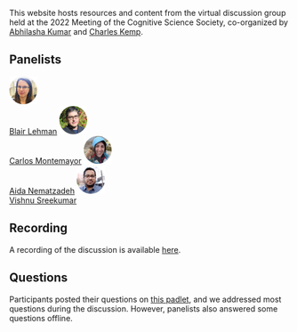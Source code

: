 This website hosts resources and content from the virtual discussion group held at the 2022 Meeting of the Cognitive Science Society, co-organized by [Abhilasha Kumar](http://abhilashak.weebly.com/) and [Charles Kemp](http://www.charleskemp.com/).

## Panelists
<img src="blair.jpg" width="10%" height="10%"><br>
[Blair Lehman](https://www.linkedin.com/in/blair-lehman-bb043b11)
<img src="carlos.jpg" width="10%" height="10%"><br>
[Carlos Montemayor](http://www.carlosmontemayor.org/)
<img src="aida.jpg" width="10%" height="10%"><br>
[Aida Nematzadeh](http://www.aidanematzadeh.me/)
<img src="vishnu.jpg" width="10%" height="10%"><br>
[Vishnu Sreekumar](https://www.iiit.ac.in/people/faculty/Vishnusreekumar/)

## Recording

A recording of the discussion is available [here](https://bowdoin.zoom.us/rec/share/aFDn7vNlMbWndx_vsWViDMXyQfALl6ZmURSd1bgwRqOI9s1xQbGvkMpBZF0gnYv-.59GP6YWFI384X1Mp).

## Questions

Participants posted their questions on [this padlet](https://padlet.com/akumar85/e4a0ksvf1o4i5dg6), and we addressed most questions during the discussion. However, panelists also answered some questions offline. 

